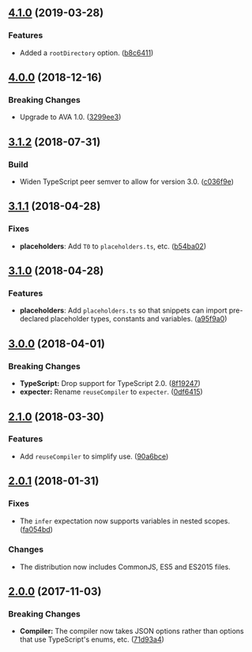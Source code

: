 <a name="4.1.0"></a>
## [4.1.0](https://github.com/cartant/ts-snippet/compare/v4.0.0...v4.1.0) (2019-03-28)

### Features

* Added a `rootDirectory` option. ([b8c6411](https://github.com/cartant/ts-snippet/commit/b8c6411))

<a name="4.0.0"></a>
## [4.0.0](https://github.com/cartant/ts-snippet/compare/v3.1.2...v4.0.0) (2018-12-16)

### Breaking Changes

* Upgrade to AVA 1.0. ([3299ee3](https://github.com/cartant/ts-snippet/commit/3299ee3))

<a name="3.1.2"></a>
## [3.1.2](https://github.com/cartant/ts-snippet/compare/v3.1.1...v3.1.2) (2018-07-31)

### Build

* Widen TypeScript peer semver to allow for version 3.0. ([c036f9e](https://github.com/cartant/ts-snippet/commit/c036f9e))

<a name="3.1.1"></a>
## [3.1.1](https://github.com/cartant/ts-snippet/compare/v3.1.0...v3.1.1) (2018-04-28)

### Fixes

* **placeholders**: Add `T0` to `placeholders.ts`, etc. ([b54ba02](https://github.com/cartant/ts-snippet/commit/b54ba02))

<a name="3.1.0"></a>
## [3.1.0](https://github.com/cartant/ts-snippet/compare/v3.0.0...v3.1.0) (2018-04-28)

### Features

* **placeholders**: Add `placeholders.ts` so that snippets can import pre-declared placeholder types, constants and variables. ([a95f9a0](https://github.com/cartant/ts-snippet/commit/a95f9a0))

<a name="3.0.0"></a>
## [3.0.0](https://github.com/cartant/ts-snippet/compare/v2.1.0...v3.0.0) (2018-04-01)

### Breaking Changes

* **TypeScript:** Drop support for TypeScript 2.0. ([8f19247](https://github.com/cartant/ts-snippet/commit/8f19247))
* **expecter:** Rename `reuseCompiler` to `expecter`. ([0df6415](https://github.com/cartant/ts-snippet/commit/0df6415))

<a name="2.1.0"></a>
## [2.1.0](https://github.com/cartant/ts-snippet/compare/v2.0.1...v2.1.0) (2018-03-30)

### Features

* Add `reuseCompiler` to simplify use. ([90a6bce](https://github.com/cartant/ts-snippet/commit/90a6bce))

<a name="2.0.1"></a>
## [2.0.1](https://github.com/cartant/ts-snippet/compare/v2.0.0...v2.0.1) (2018-01-31)

### Fixes

* The `infer` expectation now supports variables in nested scopes. ([fa054bd](https://github.com/cartant/ts-snippet/commit/fa054bd))

### Changes

* The distribution now includes CommonJS, ES5 and ES2015 files.

<a name="2.0.0"></a>
## [2.0.0](https://github.com/cartant/ts-snippet/compare/v1.0.2...v2.0.0) (2017-11-03)

### Breaking Changes

* **Compiler:** The compiler now takes JSON options rather than options that use TypeScript's enums, etc. ([71d93a4](https://github.com/cartant/ts-snippet/commit/71d93a4))